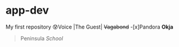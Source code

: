 # app-dev
My first repository
😰Voice
|The Guest|
~~Vagabond~~
-[x]Pandora
**Okja**
>Peninsula
*School*
